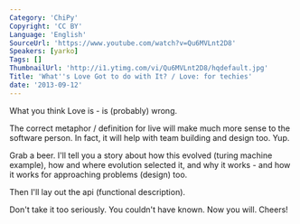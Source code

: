 ```yaml
---
Category: 'ChiPy'
Copyright: 'CC BY'
Language: 'English'
SourceUrl: 'https://www.youtube.com/watch?v=Qu6MVLnt2D8'
Speakers: [yarko]
Tags: []
ThumbnailUrl: 'http://i1.ytimg.com/vi/Qu6MVLnt2D8/hqdefault.jpg'
Title: 'What''s Love Got to do with It? / Love: for techies'
date: '2013-09-12'
---
```

What you think Love is - is (probably) wrong.

The correct metaphor / definition for live will make much more sense to the software person.  In fact, it will help with team building and design too.  Yup.

Grab a beer.   I'll tell you a story about how this evolved (turing machine example), how and where evolution selected it, and why it works - and how it works for approaching problems (design) too.

Then I'll lay out the api (functional description).

Don't take it too seriously.
You couldn't have known.
Now you will.
Cheers!